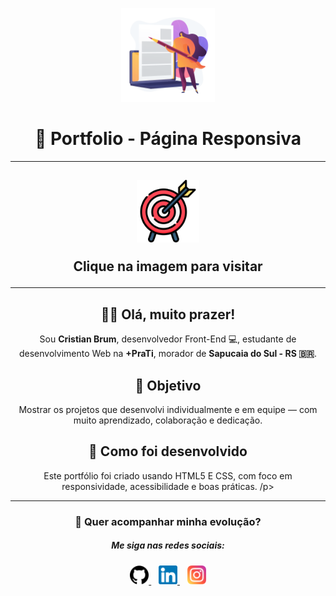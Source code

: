 <p align="center">
  <img width="150px" src="https://github.com/CristianBr1/Portfolio/blob/main/images/curriculum.gif" alt="GIF de currículo" />
</p>

<h1 align="center">📁 Portfolio - Página Responsiva</h1>

---

<h2  align="center"🚀 GitHub Pages:</h2>

<p align="center">
  <a href="https://cristianbrum.github.io/Portfolio/" target="_blank">
    <img width="100px" src="https://github.com/CristianBr1/Portfolio/blob/main/images/target.png" alt="Acesse o site" />
  </a>
</p>
<p align="center">Clique na imagem para visitar</p>

---

<h2 align="center">🙋‍♂️ Olá, muito prazer!</h2>

<p align="center">Sou <b>Cristian Brum</b>, desenvolvedor Front-End 💻, estudante de desenvolvimento Web na <b>+PraTi</b>, morador de <b>Sapucaia do Sul - RS 🇧🇷</b>.</p>


<h2  align="center">🎯 Objetivo</h2>  

<p align="center">Mostrar os projetos que desenvolvi individualmente e em equipe — com muito aprendizado, colaboração e dedicação.</p>


<h2  align="center">🧩 Como foi desenvolvido</h2>  

<p align="center">Este portfólio foi criado usando HTML5 E CSS, com foco em responsividade, acessibilidade e boas práticas. /p>

---

<h3  align="center">📡 Quer acompanhar minha evolução?</h3> 

<h5  align="center">Me siga nas redes sociais:</h5>

<p align="center">
  <a href="https://github.com/CristianBr1" target="_blank">
    <img width="30px" src="https://github.com/CristianBr1/Portfolio/blob/main/images/GH.png" alt="GitHub" />
  </a>
  &nbsp;&nbsp;
  <a href="https://www.linkedin.com/in/cristianbrum/" target="_blank">
    <img width="30px" src="https://github.com/CristianBr1/Portfolio/blob/main/images/linkedin.png" alt="LinkedIn" />
  </a>
  &nbsp;&nbsp;
  <a href="https://www.instagram.com/cristianbrum/" target="_blank">
    <img width="30px" src="https://github.com/CristianBr1/Portfolio/blob/main/images/instagram.png" alt="Instagram" />
  </a>
</p>
